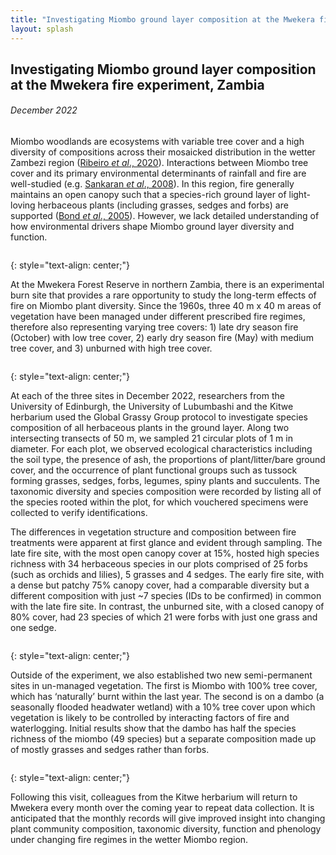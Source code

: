 ```yaml
---
title: "Investigating Miombo ground layer composition at the Mwekera fire experiment, Zambia"
layout: splash
---
```

## Investigating Miombo ground layer composition at the Mwekera fire experiment, Zambia
###### *December 2022*

Miombo woodlands are ecosystems with variable tree cover and a high diversity of compositions across their mosaicked distribution in the wetter Zambezi region ([Ribeiro *et al*., 2020](https://link.springer.com/chapter/10.1007/978-3-030-50104-4_2)). Interactions between Miombo tree cover and its primary environmental determinants of rainfall and fire are well-studied (e.g. [Sankaran *et al*., 2008](https://onlinelibrary.wiley.com/doi/10.1111/j.1466-8238.2007.00360.x)). In this region, fire generally maintains an open canopy such that a species-rich ground layer of light-loving herbaceous plants (including grasses, sedges and forbs) are supported ([Bond *et al*., 2005](https://nph.onlinelibrary.wiley.com/doi/10.1111/j.1469-8137.2004.01252.x)). However, we lack detailed understanding of how environmental drivers shape Miombo ground layer diversity and function.

<figure style="width: 1000px" class="align-centre">
  <img src="{{ site.url }}{{ site.baseurl }}/images/m-1.jpeg" alt="">
</figure>
{: style="text-align: center;"}

At the Mwekera Forest Reserve in northern Zambia, there is an experimental burn site that provides a rare opportunity to study the long-term effects of fire on Miombo plant diversity. Since the 1960s, three 40 m x 40 m areas of vegetation have been managed under different prescribed fire regimes, therefore also representing varying tree covers: 1) late dry season fire (October) with low tree cover, 2) early dry season fire (May) with medium tree cover, and 3) unburned with high tree cover.

<figure style="width: 1000px" class="align-centre">
  <img src="{{ site.url }}{{ site.baseurl }}/images/m-4.jpg" alt="">
</figure>
{: style="text-align: center;"}

At each of the three sites in December 2022, researchers from the University of Edinburgh, the University of Lubumbashi and the Kitwe herbarium used the Global Grassy Group protocol to investigate species composition of all herbaceous plants in the ground layer. Along two intersecting transects of 50 m, we sampled 21 circular plots of 1 m in diameter. For each plot, we observed ecological characteristics including the soil type, the presence of ash, the proportions of plant/litter/bare ground cover, and the occurrence of plant functional groups such as tussock forming grasses, sedges, forbs, legumes, spiny plants and succulents. The taxonomic diversity and species composition were recorded by listing all of the species rooted within the plot, for which vouchered specimens were collected to verify identifications.

The differences in vegetation structure and composition between fire treatments were apparent at first glance and evident through sampling. The late fire site, with the most open canopy cover at 15%, hosted high species richness with 34 herbaceous species in our plots comprised of 25 forbs (such as orchids and lilies), 5 grasses and 4 sedges. The early fire site, with a dense but patchy 75% canopy cover, had a comparable diversity but a different composition with just ~7 species (IDs to be confirmed) in common with the late fire site. In contrast, the unburned site, with a closed canopy of 80% cover, had 23 species of which 21 were forbs with just one grass and one sedge. 

<figure style="width: 1000px" class="align-centre">
  <img src="{{ site.url }}{{ site.baseurl }}/images/m-2.jpg" alt="">
</figure>
{: style="text-align: center;"}

Outside of the experiment, we also established two new semi-permanent sites in un-managed vegetation. The first is Miombo with 100% tree cover, which has ‘naturally’ burnt within the last year. The second is on a dambo (a seasonally flooded headwater wetland) with a 10% tree cover upon which vegetation is likely to be controlled by interacting factors of fire and waterlogging. Initial results show that the dambo has half the species richness of the miombo (49 species) but a separate composition made up of mostly grasses and sedges rather than forbs.

<figure style="width: 1000px" class="align-centre">
  <img src="{{ site.url }}{{ site.baseurl }}/images/m-3.jpg" alt="">
</figure>
{: style="text-align: center;"}

Following this visit, colleagues from the Kitwe herbarium will return to Mwekera every month over the coming year to repeat data collection. It is anticipated that the monthly records will give improved insight into changing plant community composition, taxonomic diversity, function and phenology under changing fire regimes in the wetter Miombo region. 
